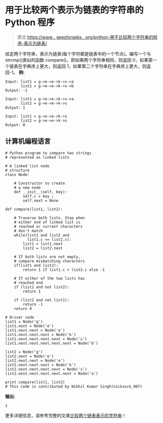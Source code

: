# 用于比较两个表示为链表的字符串的 Python 程序

> 原文:[https://www . geesforgeks . org/python-用于比较两个字符串的程序-表示为链表/](https://www.geeksforgeeks.org/python-program-for-comparing-two-strings-represented-as-linked-lists/)

给定两个字符串，表示为链表(每个字符都是链表中的一个节点)。编写一个与 strcmp()类似的函数 compare()，即如果两个字符串相同，则返回 0，如果第一个链表在字典序上更大，则返回 1，如果第二个字符串在字典序上更大，则返回-1。
**例:**

```
Input: list1 = g->e->e->k->s->a
       list2 = g->e->e->k->s->b
Output: -1

Input: list1 = g->e->e->k->s->a
       list2 = g->e->e->k->s
Output: 1

Input: list1 = g->e->e->k->s
       list2 = g->e->e->k->s
Output: 0
```

## 计算机编程语言

```
# Python program to compare two strings 
# represented as linked lists

# A linked list node 
# structure
class Node:

    # Constructor to create 
    # a new node
    def __init__(self, key):
        self.c = key ; 
        self.next = None

def compare(list1, list2):

    # Traverse both lists. Stop when 
    # either end of linked list is 
    # reached or current characters 
    # don't match
    while(list1 and list2 and 
          list1.c == list2.c):
        list1 = list1.next 
        list2 = list2.next 

    # If both lists are not empty, 
    # compare mismatching characters 
    if(list1 and list2):
        return 1 if list1.c > list2.c else -1 

    # If either of the two lists has 
    # reached end
    if (list1 and not list2):
        return 1 

    if (list2 and not list1):
        return -1 
    return 0

# Driver code
list1 = Node('g')
list1.next = Node('e')
list1.next.next = Node('e')
list1.next.next.next = Node('k')
list1.next.next.next.next = Node('s')
list1.next.next.next.next.next = Node('b')

list2 = Node('g')
list2.next = Node('e')
list2.next.next = Node('e')
list2.next.next.next = Node('k')
list2.next.next.next.next = Node('s')
list2.next.next.next.next.next = Node('a')

print compare(list1, list2)
# This code is contributed by Nikhil Kumar Singh(nickzuck_007)
```

**输出:**

```
1
```

更多详细信息，请参考完整的文章[比较两个链表表示的字符串](https://www.geeksforgeeks.org/compare-two-strings-represented-as-linked-lists/)！